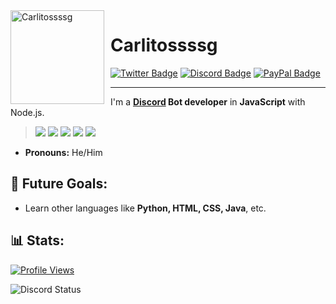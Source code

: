 <img width="150" height="150" align="left" style="float: left; margin: 0 10px 0 0;" alt="Carlitossssg" src="https://avatars.githubusercontent.com/u/89122007?v=4">

# Carlitossssg

<div>
  <a href="https://twitter.com/carlitoss_sg"><img src="https://img.shields.io/badge/-Twitter-000000?style=flat-square&labelColor=000000&logo=twitter&logoColor=1da1f2&link=https://twitter.com/izakdvlpr" alt="Twitter Badge"/></a>
  <a href="https://discord.com/users/816475179105648692"><img src="https://img.shields.io/badge/-Discord-000000?style=flat-square&labelColor=000000&logo=discord&logoColor=5568f2&link=https://discord.com/users/816475179105648692" alt="Discord Badge"/></a>
<a href="https://paypal.me/carlossilva.ccs"><img src="https://img.shields.io/badge/-PayPal-000000?style=flat-square&labelColor=000000&logo=paypal&logoColor=white&link=https://paypal.me/carlossilva.ccs" alt="PayPal Badge"/></a>
</div>



---

I'm a **[Discord](https://discord.com/) Bot developer** in **JavaScript** with Node.js.

> <a href="https://javascript.com/"><img src="https://img.icons8.com/color/30/000000/javascript.png"/></a> 
<a href="https://nodejs.org/en/"><img src="https://img.icons8.com/windows/30/4caf50/node-js.png"/></a>
<a href="https://code.visualstudio.com/"><img src="https://img.icons8.com/color/30/visual-studio-code-2019.png"/></a>
<a href="https://www.mongodb.com/"><img src="https://img.icons8.com/color/30/000000/mongodb.png"/></a>
<a href="https://www.npmjs.com/"><img src="https://img.icons8.com/color/30/000000/npm.png"/></a>

- **Pronouns:** He/Him
  
<h2>📝 Future Goals:</h2>
  
- Learn other languages like **Python, HTML, CSS, Java**, etc.
  
<h2>📊 Stats:</h2>

<a href="https://github.com/Carlitosssg"><img src="https://komarev.com/ghpvc/?username=Carlitosssg" alt="Profile Views"/></a>

<img alt="Discord Status" src="https://lanyard.cnrad.dev/api/816475179105648692?bg=1f1f1f&borderRadius=5px">
